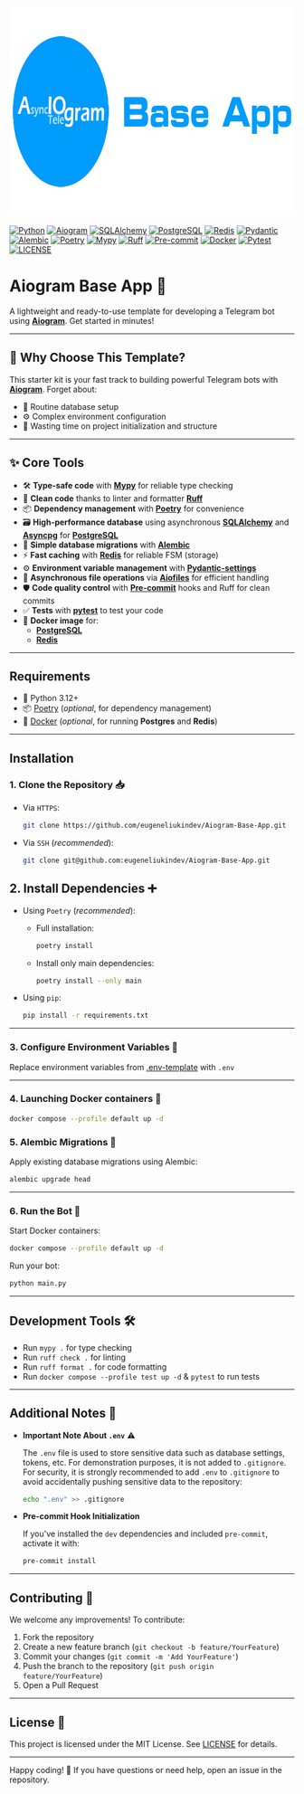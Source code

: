 <p align="center">
  <img width="792" height="369" src="docs/images/logo.png" alt="logo">
</p>

[![Python](https://img.shields.io/badge/Python-3.12+-2d91f5?logo=python&logoColor=FFD43B&style=for-the-badge)](https://www.python.org/)
[![Aiogram](https://img.shields.io/badge/Aiogram-3.x-2d91f5?logo=telegram&style=for-the-badge)](https://aiogram.dev/)
[![SQLAlchemy](https://img.shields.io/badge/SQLAlchemy-2.0-D71F00?logo=sqlalchemy&style=for-the-badge)](https://www.sqlalchemy.org/)
[![PostgreSQL](https://img.shields.io/badge/Postgresql-16.0-2d91f5?logo=postgresql&logoColor=white&style=for-the-badge)](https://www.postgresql.org/)
[![Redis](https://img.shields.io/badge/Redis-latest-DC382D?logo=redis&style=for-the-badge)](https://redis.io/)
[![Pydantic](https://img.shields.io/badge/Pydantic-2.11.5-E92063?logo=pydantic&style=for-the-badge)](https://docs.pydantic.dev/latest/)
[![Alembic](https://img.shields.io/badge/Alembic-1.16.1-2d91f5?style=for-the-badge)](https://redis.io/)
[![Poetry](https://img.shields.io/badge/Poetry-2.1.3-2d91f5?logo=poetry&style=for-the-badge)](https://python-poetry.org/)
[![Mypy](https://img.shields.io/badge/Mypy-1.6-2d91f5?logo=python&logoColor=59acff&style=for-the-badge)](https://mypy-lang.org/)
[![Ruff](https://img.shields.io/badge/Ruff-0.11.12-green?logo=ruff&style=for-the-badge)](https://docs.astral.sh/ruff/)
[![Pre-commit](https://img.shields.io/badge/Pre--commit-4.2.0-yellow?logo=precommit&style=for-the-badge)](https://pre-commit.com/)
[![Docker](https://img.shields.io/badge/Docker-24.0-2d91f5?logo=docker&style=for-the-badge)](https://www.docker.com/)
[![Pytest](https://img.shields.io/badge/Pytest-8.4.0-2d91f5?logo=pytest&style=for-the-badge)](https://docs.pytest.org/)
[![LICENSE](https://img.shields.io/badge/license-mit-green?style=for-the-badge)](LICENSE.txt)

# Aiogram Base App 🚀

A lightweight and ready-to-use template for developing a Telegram bot using [**Aiogram**](https://github.com/aiogram/aiogram). Get started in minutes!

---

## 🌟 Why Choose This Template?

This starter kit is your fast track to building powerful Telegram bots with [**Aiogram**](https://github.com/aiogram/aiogram). Forget about:

- 🔧 Routine database setup
- ⚙️ Complex environment configuration
- 📂 Wasting time on project initialization and structure

---

## ✨ Core Tools

- 🛠️ **Type-safe code** with [**Mypy**](https://github.com/python/mypy) for reliable type checking
- 🧼 **Clean code** thanks to linter and formatter [**Ruff**](https://github.com/astral-sh/ruff)
- 📦 **Dependency management** with [**Poetry**](https://github.com/python-poetry/poetry) for convenience
- 🗃️ **High-performance database** using asynchronous [**SQLAlchemy**](https://github.com/sqlalchemy/sqlalchemy) and [**Asyncpg**](https://magicstack.github.io/asyncpg/current/) for [**PostgreSQL**](https://www.postgresql.org/)
- 🔄 **Simple database migrations** with [**Alembic**](https://github.com/sqlalchemy/alembic)
- ⚡ **Fast caching** with [**Redis**](https://github.com/redis/redis-py) for reliable FSM (storage)
- ⚙️ **Environment variable management** with [**Pydantic-settings**](https://github.com/pydantic/pydantic-settings)
- 📁 **Asynchronous file operations** via [**Aiofiles**](https://github.com/Tinche/aiofiles) for efficient handling
- 🛡️ **Code quality control** with [**Pre-commit**](https://github.com/pre-commit/pre-commit) hooks and Ruff for clean commits
- ✅ **Tests** with [**pytest**](https://github.com/pytest-dev/pytest) to test your code
- 🐳 **Docker image** for:
    - [**PostgreSQL**](https://hub.docker.com/_/postgres)
    - [**Redis**](https://hub.docker.com/_/redis)

---

## Requirements

- 🐍 Python 3.12+
- 📦 [Poetry](https://python-poetry.org/docs/#installation) (*optional*, for dependency management)
- 🐳 [Docker](https://www.docker.com/get-started) (*optional*, for running **Postgres** and **Redis**)

---

## Installation

### 1. Clone the Repository 📥

- Via `HTTPS`:
  ```bash
  git clone https://github.com/eugeneliukindev/Aiogram-Base-App.git
  ```

- Via `SSH` (*recommended*):
   ```bash
   git clone git@github.com:eugeneliukindev/Aiogram-Base-App.git
   ```

## 2. Install Dependencies ➕

- Using `Poetry` (*recommended*):
  - Full installation:
    ```bash
    poetry install
    ```
  
  - Install only main dependencies:
    ```bash
    poetry install --only main
    ```

- Using `pip`:
  ```bash
  pip install -r requirements.txt
  ```

---

### 3. Configure Environment Variables 🔑

Replace environment variables from [.env-template](.env-template) with `.env`

---


### 4. Launching Docker containers 🐳
```bash
docker compose --profile default up -d 
```

### 5. Alembic Migrations 🔄
Apply existing database migrations using Alembic:

```bash
alembic upgrade head
```

---

### 6. Run the Bot 🚀

Start Docker containers:
```bash
docker compose --profile default up -d 
```

Run your bot:
```bash
python main.py
```

---

## Development Tools 🛠️

- Run `mypy .` for type checking
- Run `ruff check .` for linting
- Run `ruff format .` for code formatting
- Run `docker compose --profile test up -d` & `pytest` to run tests

---

## Additional Notes 📌

- **Important Note About `.env`** ⚠️

  The `.env` file is used to store sensitive data such as database settings, tokens, etc. For demonstration purposes, it is not added to `.gitignore`. For security, it is strongly recommended to add `.env` to `.gitignore` to avoid accidentally pushing sensitive data to the repository:
  ```bash
  echo ".env" >> .gitignore
  ```

- **Pre-commit Hook Initialization**

  If you've installed the `dev` dependencies and included `pre-commit`, activate it with:
  ```bash
  pre-commit install
  ```

---

## Contributing 🤝

We welcome any improvements! To contribute:

1. Fork the repository
2. Create a new feature branch (`git checkout -b feature/YourFeature`)
3. Commit your changes (`git commit -m 'Add YourFeature'`)
4. Push the branch to the repository (`git push origin feature/YourFeature`)
5. Open a Pull Request

---

## License 📄

This project is licensed under the MIT License. See [LICENSE](LICENSE.txt) for details.

---

Happy coding! 🎉 If you have questions or need help, open an issue in the repository.